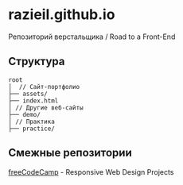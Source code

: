 # razieil.github.io
Репозиторий верстальщика / Road to a Front-End
## Структура
```
root  
│  // Сайт-портфолио  
├── assets/  
├── index.html  
│ // Другие веб-сайты  
├── demo/ 
│ // Практика
├── practice/ 
```

## Смежные репозитории
[freeCodeCamp](https://github.com/raziEiL/freeCodeCamp) - Responsive Web Design Projects

